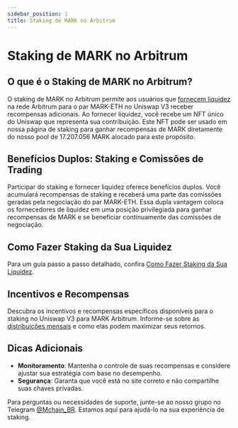```yaml
---
sidebar_position: 1
title: Staking de MARK no Arbitrum
---
```


# Staking de MARK no Arbitrum

## O que é o Staking de MARK no Arbitrum?

O staking de MARK no Arbitrum permite aos usuários que [fornecem liquidez](../uniswap/add-liquidity.md) na rede Arbitrum para o par MARK-ETH no Uniswap V3 receber recompensas adicionais. Ao fornecer liquidez, você recebe um NFT único do Uniswap que representa sua contribuição. Este NFT pode ser usado em nossa página de staking para ganhar recompensas de MARK diretamente do nosso pool de 17.207.056 MARK alocado para este propósito.

## Benefícios Duplos: Staking e Comissões de Trading

Participar do staking e fornecer liquidez oferece benefícios duplos. Você acumulará recompensas de staking e receberá uma parte das comissões geradas pela negociação do par MARK-ETH. Essa dupla vantagem coloca os fornecedores de liquidez em uma posição privilegiada para ganhar recompensas de MARK e se beneficiar continuamente das comissões de negociação.

## Como Fazer Staking da Sua Liquidez

Para um guia passo a passo detalhado, confira [Como Fazer Staking da Sua Liquidez](./how-stake.md).

## Incentivos e Recompensas

Descubra os incentivos e recompensas específicos disponíveis para o staking no Uniswap V3 para MARK Arbitrum. Informe-se sobre as [distribuições mensais](incentives.md) e como elas podem maximizar seus retornos.

## Dicas Adicionais

- **Monitoramento**: Mantenha o controle de suas recompensas e considere ajustar sua estratégia com base no desempenho.
- **Segurança**: Garanta que você está no site correto e não compartilhe suas chaves privadas.

Para perguntas ou necessidades de suporte, junte-se ao nosso grupo no Telegram [@Mchain_BR](https://t.me/Mchain_BR). Estamos aqui para ajudá-lo na sua experiência de staking.
